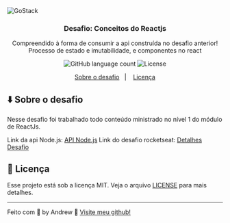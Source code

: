 <img alt="GoStack" src="https://storage.googleapis.com/golden-wind/bootcamp-gostack/header-desafios.png" />

<h3 align="center">
  Desafio: Conceitos do Reactjs
</h3>

<p align="center">Compreendido à forma de consumir a api construída no desafio anterior! Processo de estado e imutabilidade, e componentes no react</blockquote>

<p align="center">
  <img alt="GitHub language count" src="https://img.shields.io/github/languages/count/rocketseat/bootcamp-gostack-desafios?color=%2304D361">
  
<img alt="License" src="https://img.shields.io/badge/license-MIT-%2304D361">

</p>

<p align="center">
  <a href="#sobre-o-desafio">Sobre o desafio</a>&nbsp;&nbsp;&nbsp;|&nbsp;&nbsp;&nbsp;  
  <a href="#memo-licença">Licença</a>
</p>

## :arrow_down: Sobre o desafio

Nesse desafio foi trabalhado todo conteúdo ministrado no nível 1 do módulo de ReactJs.

Link da api Node.js: <a href="https://github.com/andrewmatheus/desafio1nodejs">API Node.js</a>
Link do desafio rocketseat: <a href="https://github.com/Rocketseat/bootcamp-gostack-desafios/tree/master/desafio-conceitos-reactjs">Detalhes Desafio</a>


## :memo: Licença

Esse projeto está sob a licença MIT. Veja o arquivo [LICENSE](LICENSE.md) para mais detalhes.

---

Feito com 💜 by Andrew :wave: [Visite meu github!](https://github.com/andrewmatheus)

